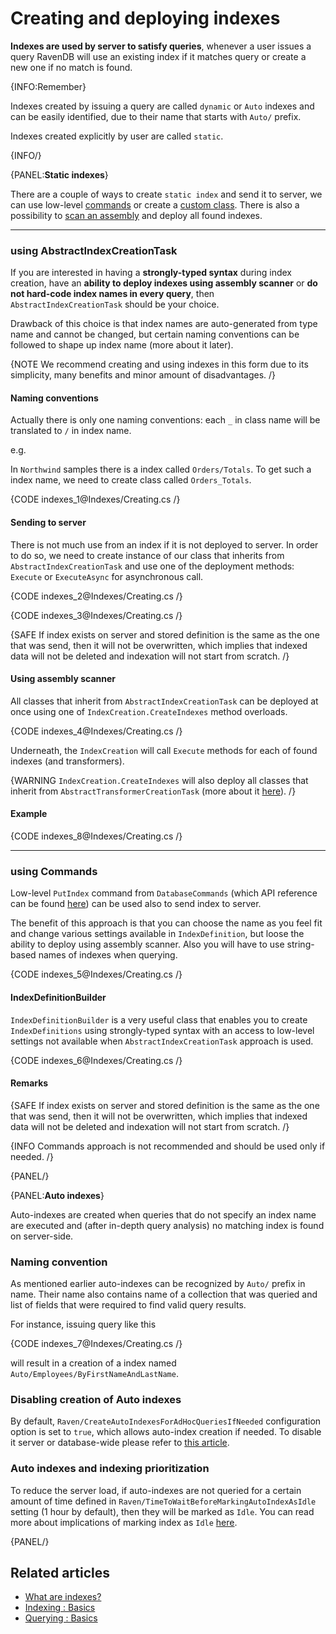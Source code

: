 ﻿# Creating and deploying indexes

**Indexes are used by server to satisfy queries**, whenever a user issues a query RavenDB will use an existing index if it matches query or create a new one if no match is found.

{INFO:Remember}

Indexes created by issuing a query are called `dynamic` or `Auto` indexes and can be easily identified, due to their name that starts with `Auto/` prefix.

Indexes created explicitly by user are called `static`.

{INFO/}

{PANEL:**Static indexes**}

There are a couple of ways to create `static index` and send it to server, we can use low-level [commands](../indexes/creating-and-deploying#using-commands) or create a [custom class](../indexes/creating-and-deploying#using-abstractindexcreationtask). There is also a possibility to [scan an assembly](../indexes/creating-and-deploying#using-assembly-scanner) and deploy all found indexes.

<hr />

### using AbstractIndexCreationTask

If you are interested in having a **strongly-typed syntax** during index creation, have an **ability to deploy indexes using assembly scanner** or **do not hard-code index names in every query**, then `AbstractIndexCreationTask` should be your choice. 

Drawback of this choice is that index names are auto-generated from type name and cannot be changed, but certain naming conventions can be followed to shape up index name (more about it later).

{NOTE We recommend creating and using indexes in this form due to its simplicity, many benefits and minor amount of disadvantages. /}

#### Naming conventions

Actually there is only one naming conventions: each `_` in class name will be translated to `/` in index name.

e.g.

In `Northwind` samples there is a index called `Orders/Totals`. To get such a index name, we need to create class called `Orders_Totals`.

{CODE indexes_1@Indexes/Creating.cs /}

#### Sending to server

There is not much use from an index if it is not deployed to server. In order to do so, we need to create instance of our class that inherits from `AbstractIndexCreationTask` and use one of the deployment methods: `Execute` or `ExecuteAsync` for asynchronous call.

{CODE indexes_2@Indexes/Creating.cs /}

{CODE indexes_3@Indexes/Creating.cs /}

{SAFE If index exists on server and stored definition is the same as the one that was send, then it will not be overwritten, which implies that indexed data will not be deleted and indexation will not start from scratch. /}

#### Using assembly scanner

All classes that inherit from `AbstractIndexCreationTask` can be deployed at once using one of `IndexCreation.CreateIndexes` method overloads.

{CODE indexes_4@Indexes/Creating.cs /}

Underneath, the `IndexCreation` will call `Execute` methods for each of found indexes (and transformers).

{WARNING `IndexCreation.CreateIndexes` will also deploy all classes that inherit from `AbstractTransformerCreationTask` (more about it [here](../transformers/creating-and-deploying)). /}

#### Example

{CODE indexes_8@Indexes/Creating.cs /}

<hr />

### using Commands

Low-level `PutIndex` command from `DatabaseCommands` (which API reference can be found [here](../client-api/commands/indexes/put)) can be used also to send index to server.

The benefit of this approach is that you can choose the name as you feel fit and change various settings available in `IndexDefinition`, but loose the ability to deploy using assembly scanner. Also you will have to use string-based names of indexes when querying.

{CODE indexes_5@Indexes/Creating.cs /}

#### IndexDefinitionBuilder

`IndexDefinitionBuilder` is a very useful class that enables you to create `IndexDefinitions` using strongly-typed syntax with an access to low-level settings not available when `AbstractIndexCreationTask` approach is used.

{CODE indexes_6@Indexes/Creating.cs /}

#### Remarks

{SAFE If index exists on server and stored definition is the same as the one that was send, then it will not be overwritten, which implies that indexed data will not be deleted and indexation will not start from scratch. /}

{INFO Commands approach is not recommended and should be used only if needed. /}

{PANEL/}

{PANEL:**Auto indexes**}

Auto-indexes are created when queries that do not specify an index name are executed and (after in-depth query analysis) no matching index is found on server-side.

### Naming convention

As mentioned earlier auto-indexes can be recognized by `Auto/` prefix in name. Their name also contains name of a collection that was queried and list of fields that were required to find valid query results.

For instance, issuing query like this

{CODE indexes_7@Indexes/Creating.cs /}

will result in a creation of a index named `Auto/Employees/ByFirstNameAndLastName`.

### Disabling creation of Auto indexes

By default, `Raven/CreateAutoIndexesForAdHocQueriesIfNeeded` configuration option is set to `true`, which allows auto-index creation if needed. To disable it server or database-wide please refer to [this article](../server/configuration/configuration-options).

### Auto indexes and indexing prioritization

To reduce the server load, if auto-indexes are not queried for a certain amount of time defined in `Raven/TimeToWaitBeforeMarkingAutoIndexAsIdle` setting (1 hour by default), then they will be marked as `Idle`. You can read more about implications of marking index as `Idle` [here](../server/administration/index-administration#index-prioritization).

{PANEL/}

## Related articles

- [What are indexes?](../indexes/what-are-indexes)
- [Indexing : Basics](../indexes/indexing-basics)
- [Querying : Basics](../indexes/querying/basics)
